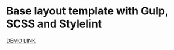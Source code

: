 # Base layout template with Gulp, SCSS and Stylelint
[DEMO LINK](https://mosowiecka.github.io/bang-olufsen-landing/)
